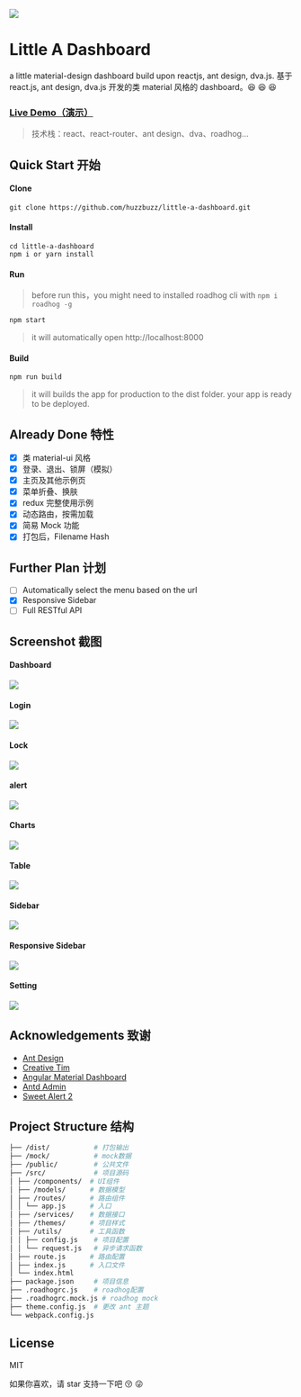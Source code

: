 ![](https://github.com/huzzbuzz/little-a-dashboard/blob/master/screenshot/logo-black.png) 
# Little A Dashboard

a little material-design dashboard build upon reactjs, ant design, dva.js. 基于 react.js, ant design, dva.js 开发的类 material 风格的 dashboard。:laughing: :laughing: :laughing:         

### [Live Demo（演示）](http://huzzbuzz.coding.me/little-a-dashboard)       

> 技术栈：react、react-router、ant design、dva、roadhog...

## Quick Start 开始   


#### Clone 

    git clone https://github.com/huzzbuzz/little-a-dashboard.git

#### Install 

    cd little-a-dashboard
    npm i or yarn install

#### Run    
> before run this，you might need to installed roadhog cli with `npm i roadhog -g`
```bash
npm start
``` 
> it will automatically open http://localhost:8000

#### Build 
```bash
npm run build
``` 
> it will builds the app for production to the dist folder. your app is ready to be deployed.


## Already Done 特性
- [x] 类 material-ui 风格
- [x] 登录、退出、锁屏（模拟）
- [x] 主页及其他示例页
- [x] 菜单折叠、换肤
- [x] redux 完整使用示例
- [x] 动态路由，按需加载
- [x] 简易 Mock 功能
- [x] 打包后，Filename Hash

## Further Plan 计划
- [ ] Automatically select the menu based on the url
- [x] Responsive Sidebar
- [ ] Full RESTful API

## Screenshot 截图

#### Dashboard
![](https://github.com/huzzbuzz/little-a-dashboard/blob/master/screenshot/dashboard.gif)

#### Login
![](https://github.com/huzzbuzz/little-a-dashboard/blob/master/screenshot/login.gif)


#### Lock
![](https://github.com/huzzbuzz/little-a-dashboard/blob/master/screenshot/lock.gif)


#### alert
![](https://github.com/huzzbuzz/little-a-dashboard/blob/master/screenshot/alert.gif)


#### Charts
![](https://github.com/huzzbuzz/little-a-dashboard/blob/master/screenshot/charts.gif)


#### Table
![](https://github.com/huzzbuzz/little-a-dashboard/blob/master/screenshot/table.gif)


#### Sidebar
![](https://github.com/huzzbuzz/little-a-dashboard/blob/master/screenshot/sidebar.gif)


#### Responsive Sidebar
![](https://github.com/huzzbuzz/little-a-dashboard/blob/master/screenshot/responsive-sidebar.gif)


#### Setting
![](https://github.com/huzzbuzz/little-a-dashboard/blob/master/screenshot/setting.gif)


## Acknowledgements 致谢 

- [Ant Design](https://github.com/ant-design/ant-design)
- [Creative Tim](https://github.com/creativetimofficial)
- [Angular Material Dashboard](https://github.com/wangdicoder/angular-material-dashboard)
- [Antd Admin](https://github.com/zuiidea/antd-admin)
- [Sweet Alert 2](https://github.com/limonte/sweetalert2)


## Project Structure 结构

```bash
├── /dist/           # 打包输出
├── /mock/           # mock数据
├── /public/         # 公共文件
├── /src/            # 项目源码
│ ├── /components/  # UI组件
│ ├── /models/      # 数据模型
│ ├── /routes/      # 路由组件
│ │ └── app.js      # 入口
│ ├── /services/    # 数据接口
│ ├── /themes/      # 项目样式
│ ├── /utils/       # 工具函数
│ │ ├── config.js    # 项目配置
│ │ └── request.js   # 异步请求函数
│ ├── route.js      # 路由配置
│ ├── index.js      # 入口文件
│ └── index.html     
├── package.json     # 项目信息
├── .roadhogrc.js    # roadhog配置
├── .roadhogrc.mock.js # roadhog mock
├── theme.config.js  # 更改 ant 主题
└── webpack.config.js
```

## License

MIT

如果你喜欢，请 star 支持一下吧 :kissing_closed_eyes: :stuck_out_tongue_winking_eye:
